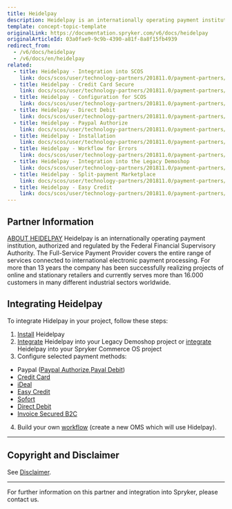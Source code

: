 ```yaml
---
title: Heidelpay
description: Heidelpay is an internationally operating payment institution, authorized and regulated by the Federal Financial Supervisory Authority.
template: concept-topic-template
originalLink: https://documentation.spryker.com/v6/docs/heidelpay
originalArticleId: 03a0fae9-9c9b-4390-a81f-8a8f15fb4939
redirect_from:
  - /v6/docs/heidelpay
  - /v6/docs/en/heidelpay
related:
  - title: Heidelpay - Integration into SCOS
    link: docs/scos/user/technology-partners/201811.0/payment-partners/heidelpay/scos-integration/heidelpay-integration-into-scos.html
  - title: Heidelpay - Credit Card Secure
    link: docs/scos/user/technology-partners/201811.0/payment-partners/heidelpay/heidelpay-payment-methods/heidelpay-credit-card-secure.html
  - title: Heidelpay - Configuration for SCOS
    link: docs/scos/user/technology-partners/201811.0/payment-partners/heidelpay/scos-integration/heidelpay-configuration-for-scos.html
  - title: Heidelpay - Direct Debit
    link: docs/scos/user/technology-partners/201811.0/payment-partners/heidelpay/heidelpay-payment-methods/heidelpay-direct-debit.html
  - title: Heidelpay - Paypal Authorize
    link: docs/scos/user/technology-partners/201811.0/payment-partners/heidelpay/heidelpay-payment-methods/heidelpay-paypal-authorize.html
  - title: Heidelpay - Installation
    link: docs/scos/user/technology-partners/201811.0/payment-partners/heidelpay/heidelpay-installation.html
  - title: Heidelpay - Workflow for Errors
    link: docs/scos/user/technology-partners/201811.0/payment-partners/heidelpay/technical-details-and-howtos/heidelpay-workflow-for-errors.html
  - title: Heidelpay - Integration into the Legacy Demoshop
    link: docs/scos/user/technology-partners/201811.0/payment-partners/heidelpay/heidelpay-integration-into-the-legacy-demoshop.html
  - title: Heidelpay - Split-payment Marketplace
    link: docs/scos/user/technology-partners/201811.0/payment-partners/heidelpay/heidelpay-payment-methods/heidelpay-split-payment-marketplace.html
  - title: Heidelpay - Easy Credit
    link: docs/scos/user/technology-partners/201811.0/payment-partners/heidelpay/heidelpay-payment-methods/heidelpay-easy-credit.html
---
```


## Partner Information

[ABOUT HEIDELPAY](https://www.heidelpay.de/) 
Heidelpay is an internationally operating payment institution, authorized and regulated by the Federal Financial Supervisory Authority. The Full-Service Payment Provider covers the entire range of services connected to international electronic payment processing. For more than 13 years the company has been successfully realizing projects of online and stationary retailers and currently serves more than 16.000 customers in many different industrial sectors worldwide. 

## Integrating Heidelpay

To integrate Hidelpay in your project, follow these steps:

1. [Install](/docs/scos/dev/technology-partners/202009.0/payment-partners/heidelpay/heidelpay-installation.html) Heidelpay
2. [Integrate](https://documentation.spryker.com/v6/docs/heidelpay-integration) Heidelpay into your Legacy Demoshop project or [integrate](https://documentation.spryker.com/v6/docs/heidelpay-integration-scos)  Heidelpay into your Spryker Commerce OS project
3. Configure selected payment methods:

  - Paypal ([Paypal Authorize](/docs/scos/dev/technology-partners/202009.0/payment-partners/heidelpay/heidelpay-payment-methods/heidelpay-paypal-authorize.html),[Payal Debit](/docs/scos/dev/technology-partners/202009.0/payment-partners/heidelpay/heidelpay-payment-methods/heidelpay-paypal-debit-workflow.html))
  - [Credit Card](/docs/scos/dev/technology-partners/202009.0/payment-partners/heidelpay/heidelpay-payment-methods/heidelpay-credit-card-secure.html)
  - [iDeal](/docs/scos/dev/technology-partners/202009.0/payment-partners/heidelpay/heidelpay-payment-methods/heidelpay-ideal.html)
  - [Easy Credit](/docs/scos/dev/technology-partners/202009.0/payment-partners/heidelpay/heidelpay-payment-methods/heidelpay-easy-credit.html)
  - [Sofort](/docs/scos/dev/technology-partners/202009.0/payment-partners/heidelpay/heidelpay-payment-methods/heidelpay-sofort-online-transfer.html)
  - [Direct Debit](/docs/scos/dev/technology-partners/202009.0/payment-partners/heidelpay/heidelpay-payment-methods/heidelpay-direct-debit.html)
  - [Invoice Secured B2C](/docs/scos/dev/technology-partners/202009.0/payment-partners/heidelpay/heidelpay-payment-methods/heidelpay-invoice-secured-b2c.html)

4. Build your own [workflow](/docs/scos/dev/technology-partners/202009.0/payment-partners/heidelpay/technical-details-and-howtos/heidelpay-oms-workflow.html) (create a new OMS which will use Hidelpay). 
---

## Copyright and Disclaimer

See [Disclaimer](https://github.com/spryker/spryker-documentation).

---
For further information on this partner and integration into Spryker, please contact us.

<div class="hubspot-form js-hubspot-form" data-portal-id="2770802" data-form-id="163e11fb-e833-4638-86ae-a2ca4b929a41" id="hubspot-1"></div>
